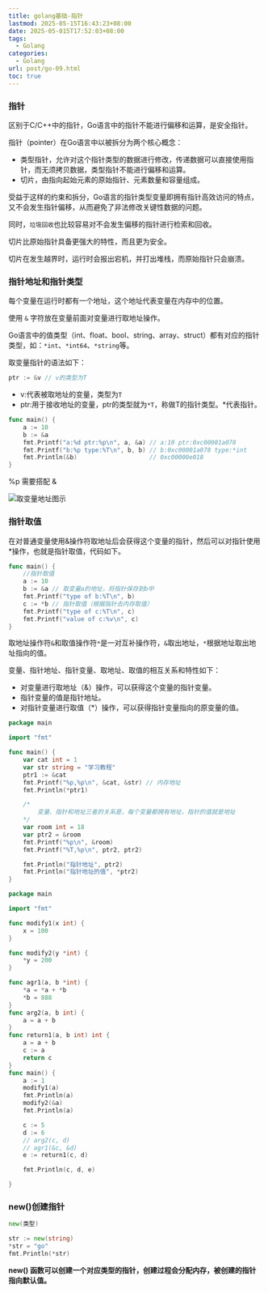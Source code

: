 ```yaml
---
title: golang基础-指针
lastmod: 2025-05-15T16:43:23+08:00
date: 2025-05-015T17:52:03+08:00
tags:
  - Golang
categories:
  - Golang
url: post/go-09.html
toc: true
---
```


### 指针

区别于C/C++中的指针，Go语言中的指针不能进行偏移和运算，是安全指针。

指针（pointer）在Go语言中以被拆分为两个核心概念：

- 类型指针，允许对这个指针类型的数据进行修改，传递数据可以直接使用指针，而无须拷贝数据，类型指针不能进行偏移和运算。
- 切片，由指向起始元素的原始指针、元素数量和容量组成。

受益于这样的约束和拆分，Go语言的指针类型变量即拥有指针高效访问的特点，又不会发生指针偏移，从而避免了非法修改关键性数据的问题。

同时，`垃圾回收`也比较容易对不会发生偏移的指针进行检索和回收。

切片比原始指针具备更强大的特性，而且更为安全。

切片在发生越界时，运行时会报出宕机，并打出堆栈，而原始指针只会崩溃。

### 指针地址和指针类型

每个变量在运行时都有一个地址，这个地址代表变量在内存中的位置。

使用 `&` 字符放在变量前面对变量进行取地址操作。

Go语言中的值类型（int、float、bool、string、array、struct）都有对应的指针类型，如：`*int`、`*int64`、`*string`等。

取变量指针的语法如下：

```go
ptr := &v // v的类型为T
```

- v:代表被取地址的变量，类型为`T`
- ptr:用于接收地址的变量，ptr的类型就为`*T`，称做T的指针类型。*代表指针。

```go
func main() {
	a := 10
	b := &a
	fmt.Printf("a:%d ptr:%p\n", a, &a) // a:10 ptr:0xc00001a078
	fmt.Printf("b:%p type:%T\n", b, b) // b:0xc00001a078 type:*int
	fmt.Println(&b)                    // 0xc00000e018
}
```

%p 需要搭配 &

![取变量地址图示](https://seranor-1251900471.cos.ap-chengdu.myqcloud.com/typora/ptr.png)

### 指针取值

在对普通变量使用&操作符取地址后会获得这个变量的指针，然后可以对指针使用*操作，也就是指针取值，代码如下。

```go
func main() {
	//指针取值
	a := 10
	b := &a // 取变量a的地址，将指针保存到b中
	fmt.Printf("type of b:%T\n", b)
	c := *b // 指针取值（根据指针去内存取值）
	fmt.Printf("type of c:%T\n", c)
	fmt.Printf("value of c:%v\n", c)
}
```

取地址操作符`&`和取值操作符`*`是一对互补操作符，`&`取出地址，`*`根据地址取出地址指向的值。

变量、指针地址、指针变量、取地址、取值的相互关系和特性如下：

- 对变量进行取地址（&）操作，可以获得这个变量的指针变量。
- 指针变量的值是指针地址。
- 对指针变量进行取值（*）操作，可以获得指针变量指向的原变量的值。

```go
package main

import "fmt"

func main() {
	var cat int = 1
	var str string = "学习教程"
	ptr1 := &cat
	fmt.Printf("%p,%p\n", &cat, &str) // 内存地址
	fmt.Println(*ptr1)

	/*
		变量、指针和地址三者的关系是，每个变量都拥有地址，指针的值就是地址
	*/
	var room int = 18
	var ptr2 = &room
	fmt.Printf("%p\n", &room)
	fmt.Printf("%T,%p\n", ptr2, ptr2)

	fmt.Println("指针地址", ptr2)
	fmt.Println("指针地址的值", *ptr2)
}
```



```go
package main

import "fmt"

func modify1(x int) {
	x = 100
}

func modify2(y *int) {
	*y = 200
}

func agr1(a, b *int) {
	*a = *a + *b
	*b = 888
}
func arg2(a, b int) {
	a = a + b
}
func return1(a, b int) int {
	a = a + b
	c := a
	return c
}
func main() {
	a := 1
	modify1(a)
	fmt.Println(a)
	modify2(&a)
	fmt.Println(a)

	c := 5
	d := 6
	// arg2(c, d)
	// agr1(&c, &d)
	e := return1(c, d)

	fmt.Println(c, d, e)

}

```

### new()创建指针

```go
new(类型)
```

```go
str := new(string)
*str = "go"
fmt.Println(*str)
```

**new() 函数可以创建一个对应类型的指针，创建过程会分配内存，被创建的指针指向默认值。**
